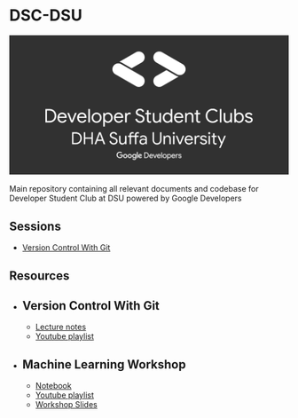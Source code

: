 # DSC-DSU

<img src="DSU.png" width="600px"></img>

Main repository containing all relevant documents and codebase for Developer Student Club at DSU powered by Google Developers

## Sessions

- [Version Control With Git](<##Version\ Control\ With\ Git>)

## Resources

- ## Version Control With Git

  - [Lecture notes](version_control_with_git/lecture_notes.md)
  - [Youtube playlist](https://www.youtube.com/watch?v=oMntxxpwDqA&list=PLLyazdzLgFw7YKIV7tPhwruafPl388OoN)

- ## Machine Learning Workshop
  - [Notebook](machine_learning_workshop/titanic_survival.ipynb)
  - [Youtube playlist](https://www.youtube.com/watch?v=2GfOG5AO0rc)
  - [Workshop Slides](https://docs.google.com/presentation/d/1MF5V6WfjW88ipWDzUKJ1IKoAkKEIn3u3rvJwSBAqIuY/edit#slide=id.ga0a280794d_0_15)
